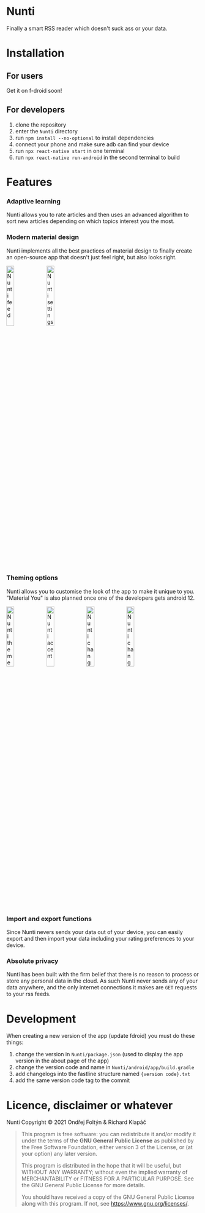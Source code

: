 # Nunti

Finally a smart RSS reader which doesn't suck ass or your data.

# Installation

## For users

Get it on f-droid soon! 

## For developers

1. clone the repository
2. enter the `Nunti` directory
3. run `npm install --no-optional` to install dependencies
4. connect your phone and make sure adb can find your device
5. run `npx react-native start` in one terminal
6. run `npx react-native run-android` in the second terminal to build

# Features

### Adaptive learning

Nunti allows you to rate articles and then uses an advanced algorithm to sort new articles depending on which topics interest you the most.

### Modern material design

Nunti implements all the best practices of material design to finally create an open-source app that doesn't just feel right, but also looks right.

<img src="https://gitlab.com/ondrejfoltyn/nunti/-/raw/master/fastlane/metadata/android/en-US/images/phoneScreenshots/3.jpg" alt="Nunti feed" width="20%" height="20%">
<img src="https://gitlab.com/ondrejfoltyn/nunti/-/raw/master/fastlane/metadata/android/en-US/images/phoneScreenshots/5.jpg" alt="Nunti settings" width="20%" height="20%">

### Theming options

Nunti allows you to customise the look of the app to make it unique to you. "Material You" is also planned once one of the developers gets android 12.

<img src="https://gitlab.com/ondrejfoltyn/nunti/-/raw/master/fastlane/metadata/android/en-US/images/phoneScreenshots/8.jpg" alt="Nunti theme" width="20%" height="20%">
<img src="https://gitlab.com/ondrejfoltyn/nunti/-/raw/master/fastlane/metadata/android/en-US/images/phoneScreenshots/9.jpg" alt="Nunti accent" width="20%" height="20%">
<img src="https://gitlab.com/ondrejfoltyn/nunti/-/raw/master/fastlane/metadata/android/en-US/images/phoneScreenshots/10.jpg" alt="Nunti changed" width="20%" height="20%">
<img src="https://gitlab.com/ondrejfoltyn/nunti/-/raw/master/fastlane/metadata/android/en-US/images/phoneScreenshots/11.jpg" alt="Nunti changed 2" width="20%" height="20%">

### Import and export functions

Since Nunti nevers sends your data out of your device, you can easily export and then import your data including your rating preferences to your device.

### Absolute privacy

Nunti has been built with the firm belief that there is no reason to process or store any personal data in the cloud. As such Nunti never sends any of your data anywhere, and the only internet connections it makes are `GET` requests to your rss feeds. 

# Development

When creating a new version of the app (update fdroid) you must do these things:

1. change the version in `Nunti/package.json` (used to display the app version in the about page of the app)
2. change the version code and name in `Nunti/android/app/build.gradle`
3. add changelogs into the fastline structure named `{version code}.txt`
4. add the same version code tag to the commit

# Licence, disclaimer or whatever

Nunti Copyright &copy; 2021  Ondřej Foltýn & Richard Klapáč

> This program is free software: you can redistribute it and/or modify
> it under the terms of the **GNU General Public License** as published by
> the Free Software Foundation, either version 3 of the License, or
> (at your option) any later version.
> 
> This program is distributed in the hope that it will be useful,
> but WITHOUT ANY WARRANTY; without even the implied warranty of
> MERCHANTABILITY or FITNESS FOR A PARTICULAR PURPOSE.  See the
> GNU General Public License for more details.
> 
> You should have received a copy of the GNU General Public License
> along with this program.  If not, see <https://www.gnu.org/licenses/>.
